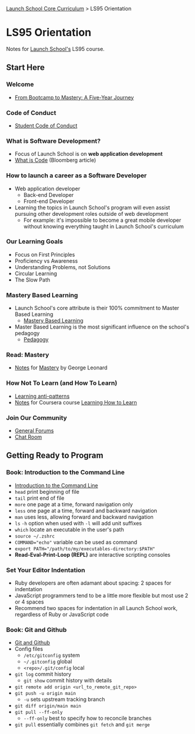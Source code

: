 [Launch School Core Curriculum][readme] >
LS95 Orientation

# LS95 Orientation

Notes for [Launch School's][launch-school] LS95 course.

## Start Here

### Welcome

- [From Bootcamp to Mastery: A Five-Year Journey][bootcamp-to-mastery]

### Code of Conduct

- [Student Code of Conduct][code-of-conduct]

### What is Software Development?

- Focus of Launch School is on **web application development**
- [What is Code][what-is-code] (Bloomberg article)

### How to launch a career as a Software Developer

- Web application developer
  - Back-end Developer
  - Front-end Developer
- Learning the topics in Launch School's program will even assist pursuing other development roles outside of web development
  - For example: it's impossible to become a great mobile developer without knowing everything taught in Launch School's curriculum

### Our Learning Goals

- Focus on First Principles
- Proficiency vs Awareness
- Understanding Problems, not Solutions
- Circular Learning
- The Slow Path

### Mastery Based Learning

- Launch School's core attribute is their 100% commitment to Master Based Learning
  - [Mastery Based Learning][mastery-based-learning]
- Master Based Learning is the most significant influence on the school's pedagogy
  - [Pedagogy][pedagogy]

### Read: Mastery

- [Notes][mastery-notes] for [Mastery][mastery-amazon] by George Leonard

### How Not To Learn (and How To Learn)

- [Learning anti-patterns][anti-patterns]
- [Notes][how-to-learn] for Coursera course [Learning How to Learn][how-to-learn-course]

### Join Our Community

- [General Forums][forums]
- [Chat Room][chat]

## Getting Ready to Program

### Book: Introduction to the Command Line

- [Introduction to the Command Line][cli-intro]
- `head` print beginning of file
- `tail` print end of file
- `more` one page at a time, forward navigation only
- `less` one page at a time, forward and backward navigation
- `man` uses less, allowing forward and backward navigation
- `ls` `-h` option when used with `-l` will add unit suffixes
- `which` locate an executable in the user's path
- `source ~/.zshrc`
- `COMMAND="echo"` variable can be used as command
- `export PATH="/path/to/my/executables-directory:$PATH"`
- **Read-Eval-Print-Loop (REPL)** are interactive scripting consoles

### Set Your Editor Indentation

- Ruby developers are often adamant about spacing: 2 spaces for indentation
- JavaScript programmers tend to be a little more flexible but most use 2 or 4 spaces
- Recommend two spaces for indentation in all Launch School work, regardless of Ruby or JavaScript code

### Book: Git and Github

- [Git and Github][git]
- Config files
  - `/etc/gitconfig` system
  - `~/.gitconfig` global
  - `<repo>/.git/config` local
- `git log` commit history
  - `git show` commit history with details
- `git remote add origin <url_to_remote_git_repo>`
- `git push -u origin main`
  - `-u` sets upstream tracking branch
- `git diff origin/main main`
- `git pull --ff-only`
  - `--ff-only` best to specify how to reconcile branches
- `git pull` essentially combines `git fetch` and `git merge`

[mastery-notes]: mastery/mastery-notes.md
[how-to-learn]: /books/learning_how_to_learn/notes.md
[readme]: /README.md
[anti-patterns]: https://www.launchschool.com/blog/webinar-learning-to-code-anti-patterns
[bootcamp-to-mastery]: https://medium.com/launch-school/from-bootcamp-to-mastery-a-five-year-journey-8b1bce8f2cd
[chat]: https://launchschool.com/chat
[cli-intro]: https://launchschool.com/books/command_line
[code-of-conduct]: https://launchschool.com/code_of_conduct
[forums]: https://launchschool.com/forum
[git]: https://launchschool.com/books/git
[how-to-learn-course]: https://www.coursera.org/learn/learning-how-to-learn
[launch-school]: https://launchschool.com
[mastery-amazon]: https://www.amazon.com/Mastery-Keys-Success-Long-Term-Fulfillment/dp/0452267560
[mastery-based-learning]: https://launchschool.com/mastery
[pedagogy]: https://launchschool.com/pedagogy
[what-is-code]: https://www.bloomberg.com/graphics/2015-paul-ford-what-is-code
